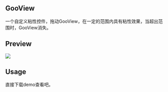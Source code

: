 ## GooView
一个自定义粘性控件，拖动GooView，在一定的范围内具有粘性效果，当超出范围时，GooView消失。

## Preview
![](https://github.com/smartbetter/GooView/blob/master/Preview.gif)

## Usage
直接下载demo查看吧。
